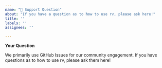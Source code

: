 ```yaml
---
name: "🤗 Support Question"
about: "If you have a question as to how to use rv, please ask here!"
title: ''
labels: ''
assignees: ''

---
```


**Your Question**

We primarily use GitHub Issues for our community engagement. If you have questions as to how to use rv, please ask them here!
